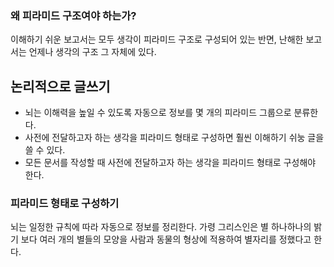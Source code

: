 ### 왜 피라미드 구조여야 하는가? 
이해하기 쉬운 보고서는 모두 생각이 피라미드 구조로 구성되어 있는 반면, 난해한 보고서는 언제나 생각의 구조 그 자체에 있다.

## 논리적으로 글쓰기

- 뇌는 이해력을 높일 수 있도록 자동으로 정보를 몇 개의 피라미드 그룹으로 분류한다.
- 사전에 전달하고자 하는 생각을 피라미드 형태로 구성하면 훨씬 이해하기 쉬눙 글을 쓸 수 있다.
- 모든 문서를 작성할 때 사전에 전달하고자 하는 생각을 피라미드 형태로 구성해야 한다.

### 피라미드 형태로 구성하기

뇌는 일정한 규칙에 따라 자동으로 정보를 정리한다.
가령 그리스인은 별 하나하나의 밝기 보다 여러 개의 별들의 모양을 사람과 동물의 형상에 적용하여 별자리를 정했다고 한다.

